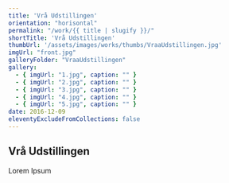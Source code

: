 ```yaml
---
title: 'Vrå Udstillingen'
orientation: "horisontal"
permalink: "/work/{{ title | slugify }}/"
shortTitle: 'Vrå Udstillingen'
thumbUrl: '/assets/images/works/thumbs/VraaUdstillingen.jpg'
imgUrl: "front.jpg"
galleryFolder: "VraaUdstillingen"
gallery:
  - { imgUrl: "1.jpg", caption: "" }
  - { imgUrl: "2.jpg", caption: "" }
  - { imgUrl: "3.jpg", caption: "" }
  - { imgUrl: "4.jpg", caption: "" }
  - { imgUrl: "5.jpg", caption: "" }
date: 2016-12-09
eleventyExcludeFromCollections: false
---
```



<h2>Vrå Udstillingen</h2>
<p>Lorem Ipsum</p>